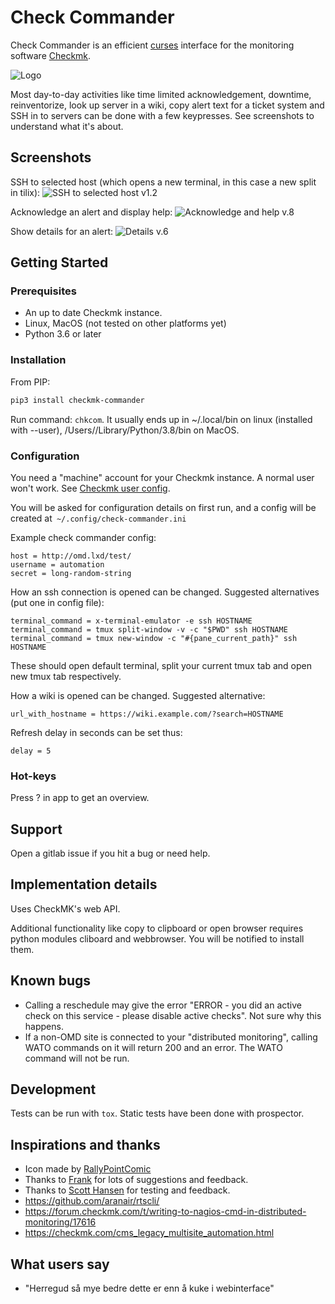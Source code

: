 # Check Commander

Check Commander is an efficient [curses](https://en.wikipedia.org/wiki/Ncurses) interface for the monitoring software [Checkmk](https://checkmk.com/).

![Logo](https://gitlab.com/larsfp/checkmk-commander/-/raw/master/media/logo_256.png)

Most day-to-day activities like time limited acknowledgement, downtime, reinventorize, look up server in a wiki, copy alert text for a ticket system and SSH in to servers can be done with a few keypresses. See screenshots to understand what it's about.

## Screenshots

SSH to selected host (which opens a new terminal, in this case a new split in tilix):
![SSH to selected host v1.2](https://gitlab.com/larsfp/checkmk-commander/-/raw/master/media/open_host_in_terminalv1.2.gif)

Acknowledge an alert and display help:
![Acknowledge and help v.8](https://gitlab.com/larsfp/checkmk-commander/-/raw/master/media/ack0.8.gif)

Show details for an alert:
![Details v.6](https://gitlab.com/larsfp/checkmk-commander/-/raw/master/media/Screenshotv.6.png)

## Getting Started

### Prerequisites

* An up to date Checkmk instance.
* Linux, MacOS (not tested on other platforms yet)
* Python 3.6 or later

### Installation

From PIP:

```bash
pip3 install checkmk-commander
```

Run command: ```chkcom```. It usually ends up in ~/.local/bin on linux (installed with --user), /Users/<user>/Library/Python/3.8/bin on MacOS.

### Configuration

You need a "machine" account for your Checkmk instance. A normal user won't work. See [Checkmk user config](https://checkmk.com/cms_wato_user.html#user_config).

You will be asked for configuration details on first run, and a config will be created at``` ~/.config/check-commander.ini```

Example check commander config:

    host = http://omd.lxd/test/
    username = automation
    secret = long-random-string

How an ssh connection is opened can be changed. Suggested alternatives (put one in config file):

    terminal_command = x-terminal-emulator -e ssh HOSTNAME
    terminal_command = tmux split-window -v -c "$PWD" ssh HOSTNAME
    terminal_command = tmux new-window -c "#{pane_current_path}" ssh HOSTNAME

These should open default terminal, split your current tmux tab and open new tmux tab respectively.

How a wiki is opened can be changed. Suggested alternative:

    url_with_hostname = https://wiki.example.com/?search=HOSTNAME

Refresh delay in seconds can be set thus:

    delay = 5

### Hot-keys

Press ? in app to get an overview.

## Support

Open a gitlab issue if you hit a bug or need help.

## Implementation details

Uses CheckMK's web API.

Additional functionality like copy to clipboard or open browser requires python modules cliboard and webbrowser. You will be notified to install them.

## Known bugs

* Calling a reschedule may give the error "ERROR - you did an active check on this service - please disable active checks". Not sure why this happens.
* If a non-OMD site is connected to your "distributed monitoring", calling WATO commands on it will return 200 and an error. The WATO command will not be run.

## Development

Tests can be run with ```tox```. Static tests have been done with prospector.

## Inspirations and thanks

* Icon made by [RallyPointComic](https://anus.no/)
* Thanks to [Frank](http://www.frank2.net/) for lots of suggestions and feedback.
* Thanks to [Scott Hansen](https://gitlab.com/firecat4153) for testing and feedback.
* <https://github.com/aranair/rtscli/>
* <https://forum.checkmk.com/t/writing-to-nagios-cmd-in-distributed-monitoring/17616>
* <https://checkmk.com/cms_legacy_multisite_automation.html>

## What users say

* "Herregud så mye bedre dette er enn å kuke i webinterface"

